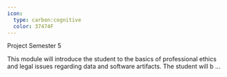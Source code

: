 ```yaml
---
icon:
  type: carbon:cognitive
  color: 37474F
---
```

Project Semester 5

This module will introduce the student to the basics of professional ethics and legal issues regarding data and software artifacts. The student will b ... 
